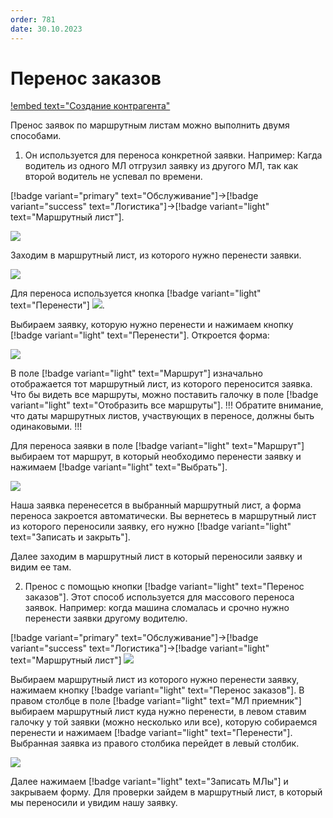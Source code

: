```yaml
---
order: 781
date: 30.10.2023
---
```

# Перенос заказов

[!embed text="Создание контрагента"](https://youtu.be/Kd1eYOGA11A)

Пренос заявок по маршрутным листам можно выполнить двумя способами.

1. Он используется для переноса конкретной заявки. Например: Кагда водитель из одного МЛ отгрузил заявку из другого МЛ, так как второй водитель не успевал по времени.

[!badge variant="primary" text="Обслуживание"]->[!badge variant="success" text="Логистика"]->[!badge variant="light" text="Маршрутный лист"].

![](\images\Логистика\перенос.jpg)

Заходим в маршрутный лист, из которого нужно перенести заявки. 

![](\images\Логистика\перенос3.jpg)

Для переноса используется кнопка  [!badge variant="light" text="Перенести"] ![](\images\Логистика\перенос1.jpg).

Выбираем заявку, которую нужно перенести и нажимаем кнопку [!badge variant="light" text="Перенести"]. Откроется форма:

![](\images\Логистика\перенос4.jpg)

В поле [!badge variant="light" text="Маршрут"] изначально отображается тот маршрутный лист, из которого переносится заявка.
Что бы видеть все маршруты, можно поставить галочку в поле [!badge variant="light" text="Отобразить все маршруты"].
!!! Обратите внимание, что даты маршрутных листов, участвующих в переносе, должны быть одинаковыми.
!!!

Для переноса заявки в поле [!badge variant="light" text="Маршрут"] выбираем тот маршрут, в который необходимо перенести заявку и нажимаем [!badge variant="light" text="Выбрать"].

![](\images\Логистика\перенос5.jpg)

Наша заявка перенесется в выбранный маршрутный лист, а форма переноса закроется автоматически.
Вы вернетесь в маршрутный лист из которого переносили заявку, его нужно [!badge variant="light" text="Записать и закрыть"].

Далее заходим в маршрутный лист в который переносили заявку и видим ее там.

2. Пренос с помощью кнопки [!badge variant="light" text="Перенос заказов"]. Этот способ используется для массового переноса заявок. Например: когда машина сломалась и срочно нужно перенести заявки другому водителю.

[!badge variant="primary" text="Обслуживание"]->[!badge variant="success" text="Логистика"]->[!badge variant="light" text="Маршрутный лист"]
![](\images\Логистика\перенос6.jpg)

Выбираем маршрутный лист из которого нужно перенести заявку, нажимаем кнопку [!badge variant="light" text="Перенос заказов"]. 
В правом столбце в поле [!badge variant="light" text="МЛ приемник"] выбираем маршрутный лист куда нужно перенести, в левом ставим галочку у той заявки (можно несколько или все), которую собираемся перенести и нажимаем [!badge variant="light" text="Перенести"]. Выбранная заявка из правого столбика перейдет в левый столбик. 

![](\images\Логистика\переносc.gif)

Далее нажимаем [!badge variant="light" text="Записать МЛы"] и закрываем форму.
Для проверки зайдем в маршрутный лист, в который мы переносили и увидим нашу заявку.
